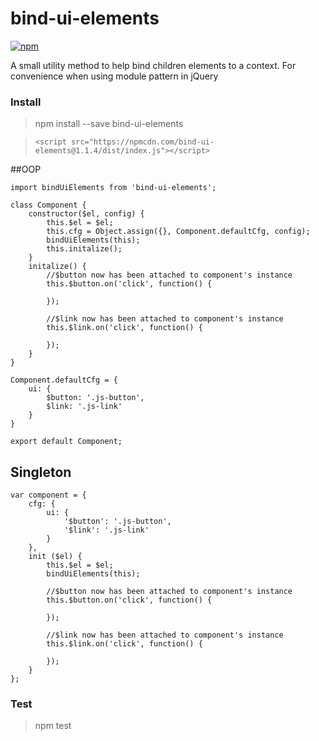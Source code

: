 bind-ui-elements
================
[![npm](https://img.shields.io/npm/v/npm.svg?maxAge=2592000)](https://www.npmjs.com/package/bind-ui-elements)

A small utility method to help bind children elements to a context. For convenience when using module pattern in jQuery

### Install
> npm install --save bind-ui-elements

> `<script src="https://npmcdn.com/bind-ui-elements@1.1.4/dist/index.js"></script>`

##OOP
```
import bindUiElements from 'bind-ui-elements';

class Component {
    constructor($el, config) {
        this.$el = $el;
        this.cfg = Object.assign({}, Component.defaultCfg, config);
        bindUiElements(this);
        this.initalize();
    }
    initalize() {
        //$button now has been attached to component's instance
        this.$button.on('click', function() {

        });

        //$link now has been attached to component's instance
        this.$link.on('click', function() {

        });
    }
}

Component.defaultCfg = {
    ui: {
        $button: '.js-button',
        $link: '.js-link'
    }
}

export default Component;
```
## Singleton

```
var component = {
    cfg: {
        ui: {
            '$button': '.js-button',
            '$link': '.js-link'
        }
    },
    init ($el) {
        this.$el = $el;
        bindUiElements(this);

        //$button now has been attached to component's instance
        this.$button.on('click', function() {

        });

        //$link now has been attached to component's instance
        this.$link.on('click', function() {

        });
    }
};
```

### Test
> npm test
